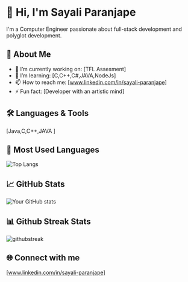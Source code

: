 # 👋 Hi, I'm Sayali Paranjape
 
I'm a  Computer Engineer passionate about full-stack development and polyglot development.
 
## 🚀 About Me
 
- 🔭 I’m currently working on: [TFL Assesment]
- 🌱 I’m learning: [C,C++,C#,JAVA,NodeJs]
- 📫 How to reach me: [www.linkedin.com/in/sayali-paranjape]
- ⚡ Fun fact: [Developer with an artistic mind]
 
## 🛠️ Languages & Tools
 
[Java,C,C++,JAVA ]
 
## 👀 Most Used Languages
 
![Top Langs](https://github-readme-stats.vercel.app/api/top-langs/?username=SayaliKP&layout=compact)
 
## 📈 GitHub Stats
 
![Your GitHub stats](https://github-readme-stats.vercel.app/api?username=SayaliKP&show_icons=true&hide_title=true)
 
## 📊 Github Streak Stats
 
![githubstreak](https://streak-stats.demolab.com?user=SayaliKP&theme=highcontrast&border_radius=5.4)
 
 
## 🌐 Connect with me
 
[www.linkedin.com/in/sayali-paranjape]
